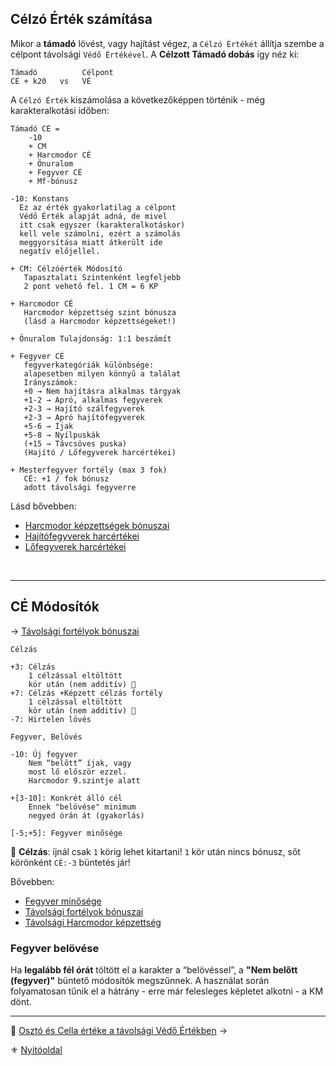 ## Célzó Érték számítása

Mikor a **támadó** lövést, vagy hajítást végez, a `Célzó Értékét` állítja szembe a célpont távolsági `Védő Értékével`. A **Célzott Támadó dobás** így néz ki:

```
Támadó          Célpont
CÉ + k20   vs   VÉ
```

A `Célzó Érték` kiszámolása a következőképpen történik - még karakteralkotási időben:

```
Támadó CÉ =
    -10
    + CM
    + Harcmodor CÉ
    + Önuralom
    + Fegyver CÉ
    + Mf-bónusz
```

```
-10: Konstans
  Ez az érték gyakorlatilag a célpont
  Védő Érték alapját adná, de mivel
  itt csak egyszer (karakteralkotáskor)
  kell vele számolni, ezért a számolás
  meggyorsítása miatt átkerült ide
  negatív előjellel.

+ CM: Célzóérték Módosító
   Tapasztalati Szintenként legfeljebb
   2 pont vehető fel. 1 CM = 6 KP

+ Harcmodor CÉ
   Harcmodor képzettség szint bónusza
   (lásd a Harcmodor képzettségeket!)

+ Önuralom Tulajdonság: 1:1 beszámít

+ Fegyver CÉ
   fegyverkategóriák különbsége:
   alapesetben milyen könnyű a találat
   Irányszámok:
   +0 → Nem hajításra alkalmas tárgyak
   +1-2 → Apró, alkalmas fegyverek
   +2-3 → Hajító szálfegyverek
   +2-3 → Apró hajítófegyverek
   +5-6 → Íjak
   +5-8 → Nyílpuskák
   (+15 → Távcsöves puska) 
   (Hajító / Lőfegyverek harcértékei)

+ Mesterfegyver fortély (max 3 fok)
   CÉ: +1 / fok bónusz
   adott távolsági fegyverre
```

Lásd bővebben:
- [Harcmodor képzettségek bónuszai](062_02_harcmodor_kepzettsegek_es_bonuszaik.md)
- [Hajítófegyverek harcértékei](068_07_hajitofegyverek.md)
- [Lőfegyverek harcértékei](068_08_lofegyverek.md)

<br />

---
## CÉ Módosítók

→ [Távolsági fortélyok bónuszai](044_harci_fortelyok.md#t%C3%A1vols%C3%A1gi-harci-fort%C3%A9lyok)

```
Célzás

+3: Célzás
    1 célzással eltöltött
    kör után (nem additív) 🔆
+7: Célzás +Képzett célzás fortély
    1 célzással eltöltött
    kör után (nem additív) 🔆
-7: Hirtelen lövés
```

```
Fegyver, Belövés

-10: Új fegyver
    Nem “belőtt” íjak, vagy 
    most lő először ezzel.
    Harcmodor 9.szintje alatt
    
+[3-10]: Konkrét álló cél
    Ennek "belövése" minimum
    negyed órán át (gyakorlás)

[-5;+5]: Fegyver minősége
```

🔆 **Célzás**: íjnál csak `1` körig lehet kitartani! `1` kör után nincs bónusz, sőt körönként `CÉ:-3` büntetés jár!

Bővebben:
- [Fegyver minősége](068_01_fegyverek_altalanos_szabalyai.md#fegyverek-minősége-ideája)
- [Távolsági fortélyok bónuszai](044_harci_fortelyok.md#t%C3%A1vols%C3%A1gi-harci-fort%C3%A9lyok)
- [Távolsági Harcmodor képzettség](kepzettsegek.primer.harci/tavolsagi_harcmodor.md)

### Fegyver belövése

Ha **legalább fél órát** töltött el a karakter a “belövéssel”,  a **"Nem belőtt (fegyver)"** büntető módosítók megszűnnek. A használat során folyamatosan tűnik el a hátrány - erre már felesleges képletet alkotni - a KM dönt.

---

🔗 [Osztó és Cella értéke a távolsági Védő Értékben](072_tavharc_ve_oszto_cella.md) →

⚜️ [Nyitóoldal](start.md#7-t%C3%A1vols%C3%A1gi-harcrendszer-)
